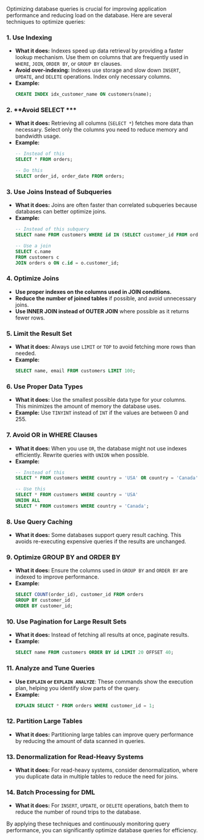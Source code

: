 Optimizing database queries is crucial for improving application performance and reducing load on the database. Here are several techniques to optimize queries:

### 1. **Use Indexing**
   - **What it does:** Indexes speed up data retrieval by providing a faster lookup mechanism. Use them on columns that are frequently used in `WHERE`, `JOIN`, `ORDER BY`, or `GROUP BY` clauses.
   - **Avoid over-indexing:** Indexes use storage and slow down `INSERT`, `UPDATE`, and `DELETE` operations. Index only necessary columns.
   - **Example:**
     ```sql
     CREATE INDEX idx_customer_name ON customers(name);
     ```

### 2. **Avoid SELECT ***
   - **What it does:** Retrieving all columns (`SELECT *`) fetches more data than necessary. Select only the columns you need to reduce memory and bandwidth usage.
   - **Example:**
     ```sql
     -- Instead of this
     SELECT * FROM orders;
     
     -- Do this
     SELECT order_id, order_date FROM orders;
     ```

### 3. **Use Joins Instead of Subqueries**
   - **What it does:** Joins are often faster than correlated subqueries because databases can better optimize joins.
   - **Example:**
     ```sql
     -- Instead of this subquery
     SELECT name FROM customers WHERE id IN (SELECT customer_id FROM orders);
     
     -- Use a join
     SELECT c.name 
     FROM customers c 
     JOIN orders o ON c.id = o.customer_id;
     ```

### 4. **Optimize Joins**
   - **Use proper indexes on the columns used in JOIN conditions.**
   - **Reduce the number of joined tables** if possible, and avoid unnecessary joins.
   - **Use INNER JOIN instead of OUTER JOIN** where possible as it returns fewer rows.

### 5. **Limit the Result Set**
   - **What it does:** Always use `LIMIT` or `TOP` to avoid fetching more rows than needed.
   - **Example:**
     ```sql
     SELECT name, email FROM customers LIMIT 100;
     ```

### 6. **Use Proper Data Types**
   - **What it does:** Use the smallest possible data type for your columns. This minimizes the amount of memory the database uses.
   - **Example:**
     Use `TINYINT` instead of `INT` if the values are between 0 and 255.

### 7. **Avoid OR in WHERE Clauses**
   - **What it does:** When you use `OR`, the database might not use indexes efficiently. Rewrite queries with `UNION` when possible.
   - **Example:**
     ```sql
     -- Instead of this
     SELECT * FROM customers WHERE country = 'USA' OR country = 'Canada';
     
     -- Use this
     SELECT * FROM customers WHERE country = 'USA'
     UNION ALL
     SELECT * FROM customers WHERE country = 'Canada';
     ```

### 8. **Use Query Caching**
   - **What it does:** Some databases support query result caching. This avoids re-executing expensive queries if the results are unchanged.

### 9. **Optimize GROUP BY and ORDER BY**
   - **What it does:** Ensure the columns used in `GROUP BY` and `ORDER BY` are indexed to improve performance.
   - **Example:**
     ```sql
     SELECT COUNT(order_id), customer_id FROM orders
     GROUP BY customer_id
     ORDER BY customer_id;
     ```

### 10. **Use Pagination for Large Result Sets**
   - **What it does:** Instead of fetching all results at once, paginate results.
   - **Example:**
     ```sql
     SELECT name FROM customers ORDER BY id LIMIT 20 OFFSET 40;
     ```

### 11. **Analyze and Tune Queries**
   - **Use `EXPLAIN` or `EXPLAIN ANALYZE`**: These commands show the execution plan, helping you identify slow parts of the query.
   - **Example:**
     ```sql
     EXPLAIN SELECT * FROM orders WHERE customer_id = 1;
     ```

### 12. **Partition Large Tables**
   - **What it does:** Partitioning large tables can improve query performance by reducing the amount of data scanned in queries.

### 13. **Denormalization for Read-Heavy Systems**
   - **What it does:** For read-heavy systems, consider denormalization, where you duplicate data in multiple tables to reduce the need for joins.

### 14. **Batch Processing for DML**
   - **What it does:** For `INSERT`, `UPDATE`, or `DELETE` operations, batch them to reduce the number of round trips to the database.

By applying these techniques and continuously monitoring query performance, you can significantly optimize database queries for efficiency.
